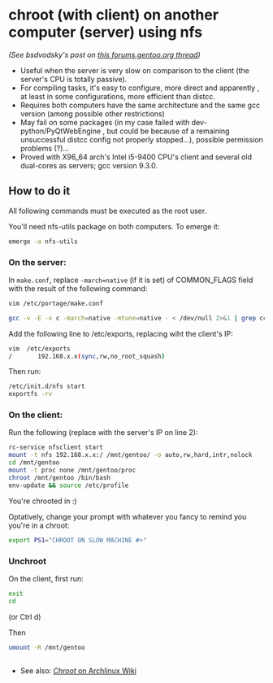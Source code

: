 # chroot (with client) on another computer (server) using nfs
*(See bsdvodsky's post on [this forums.gentoo.org thread](https://forums.gentoo.org/viewtopic-p-2408037.html))*

* Useful when the server is very slow on comparison to the client (the server's CPU is totally passive).
* For compiling tasks, it's easy to configure, more direct and apparently , at least in some configurations, more efficient than distcc.
* Requires both computers have the same architecture and the same gcc version (among possible other restrictions)
* May fail on some packages (in my case failed with dev-python/PyQtWebEngine , but could be because of a remaining unsuccessful  distcc config not properly stopped...), possible permission problems (?)...
* Proved with X96_64 arch's Intel i5-9400 CPU's client and several old dual-cores as servers; gcc version 9.3.0.

## How to do it

All following commands must be executed as the root user.

You'll need nfs-utils package on both computers. To emerge it:

```sh
emerge -a nfs-utils
```

### On the server:

In ```make.conf```, replace ```-march=native``` (if it is set) of COMMON_FLAGS field with the result of the following command:

```sh
vim /etc/portage/make.conf

gcc -v -E -x c -march=native -mtune=native - < /dev/null 2>&1 | grep cc1 | perl -pe 's/ -mno-\S+//g; s/^.* - //g;'
```

Add the following line to /etc/exports, replacing wiht the client's IP:


```sh
vim  /etc/exports
/       192.168.x.x(sync,rw,no_root_squash)
```

Then run:

```sh
/etc/init.d/nfs start
exportfs -rv
```

### On the client:

Run the following (replace with the server's IP on line 2):


```sh
rc-service nfsclient start
mount -t nfs 192.168.x.x:/ /mnt/gentoo/ -o auto,rw,hard,intr,nolock
cd /mnt/gentoo
mount -t proc none /mnt/gentoo/proc
chroot /mnt/gentoo /bin/bash
env-update && source /etc/profile
```

You're chrooted in :)

Optatively, change your prompt with whatever you fancy to remind you you're in a chroot:

```sh
export PS1="CHROOT ON SLOW MACHINE #>"
```

### Unchroot

On the client, first run:


```sh
exit
cd
```

(or Ctrl d)

Then


```sh
umount -R /mnt/gentoo
```

##
* See also: [*Chroot* on Archlinux Wiki](https://wiki.archlinux.org/index.php/Chroot)
